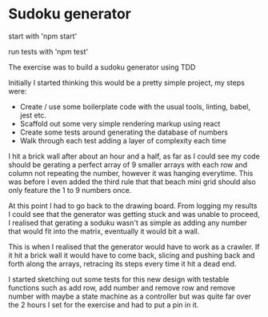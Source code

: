# Sudoku generator

start with 'npm start'

run tests with 'npm test'

The exercise was to build a sudoku generator using TDD

Initially I started thinking this would be a pretty simple project, my steps were:

 -  Create / use some boilerplate code with the usual tools, linting, babel, jest etc.
 -  Scaffold out some very simple rendering markup using react
 -  Create some tests around generating the database of numbers
 -  Walk through each test adding a layer of complexity each time
 
 I hit a brick wall after about an hour and a half, as far as I could see my code should be gerating a perfect array of 9 smaller arrays with each row and column not repeating the number, however it was hanging everytime. This was before I even added the third rule that that beach mini grid should also only feature the 1 to 9 numbers once.
 
At this point I had to go back to the drawing board. From logging my results I could see that the generator was getting stuck and was unable to proceed, I realised that gerating a soduku wasn't as simple as adding any number that would fit into the matrix, eventually it would bit a wall.

This is when I realised that the generator would have to work as a crawler. If it hit a brick wall it would have to come back, slicing and pushing back and forth along the arrays, retracing its steps every time it hit a dead end. 

I started sketching out some tests for this new design with testable functions such as add row, add number and remove row and remove number with maybe a state machine as a controller but was quite far over the 2 hours I set for the exercise and had to put a pin in it.


 
